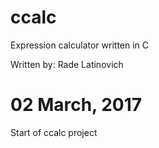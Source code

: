 # ccalc
Expression calculator written in C

Written by: Rade Latinovich


# 02 March, 2017
Start of ccalc project
